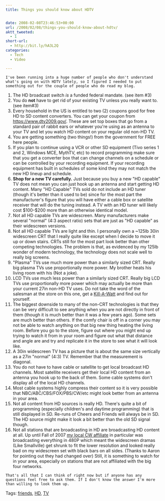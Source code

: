 ```yaml
---
title: Things you should know about HDTV


date: 2008-02-08T23:46:53+00:00
url: /2008/02/08/things-you-should-know-about-hdtv/
aktt_tweeted:
  - 1
short-url:
  - http://bit.ly/hA3L2Q
categories:
  - Tech
  - Video

---
```

<div class='microid-mailto+http:sha1:148cee5b3e54dc72ec20423fdc8d0c508498bfc2'>
  
    I've been running into a huge number of people who don't understand what's going on with HDTV lately, so I figured I needed to put something out for the couple of people who do read my blog.
  
  
  <ol>
    <li>
      The HD broadcast switch <em>is</em> a funded federal mandate. (see item #3)
    </li>
    <li>
      You do <strong>not</strong> have to get rid of your existing TV unless you really want to. (see item#3)
    </li>
    <li>
      Every household in the US is entitled to two (2) coupons good for free HD to SD content converters. You can get your coupon from <a href="https://www.dtv2009.gov/">https://www.dtv2009.gov/</a>. These are set top boxes that go from a standard pair of rabbit ears or whatever you're using as an antenna to your TV and let you watch HD content on your regular old non-HD TV.
    </li>
    <li>
      You are getting something (two things!) from the government for FREE here people.
    </li>
    <li>
      If you plan to continue using a VCR or other SD equipment (Tivo series 1 and 2, Windows MCE, MythTV, etc) to record programming make sure that you get a converter box that can change channels on a schedule or can be controlled by your recording equipment. If your recording equipment has built in schedules of some kind they may not match the new HD lineup and schedule.
    </li>
    <li>
      <strong>Shop for a new TV carefully.</strong> Just because you buy a new "HD capable" TV does not mean you can just hook up an antenna and start getting HD content. Many "HD Capable" TVs sold do not include an HD tuner (though it's better than it used to be) since for the most part the manufacturer's figure that you will have either a cable box or satellite receiver that will do the tuning instead. A TV with an HD tuner will likely cost $100-$200 more than an otherwise identical model.
    </li>
    <li>
      Not all HD capable TVs are widescreen. Many manufacturers make several "normal" (4:3 aspect ratio) sets that are just as "HD capable" as their widescreen versions.
    </li>
    <li>
      Not all HD capable TVs are light and thin. I personally own a ~125lb 30in widescreen CRT that I really quite like except when I decide to move it up or down stairs. CRTs still for the most part look better than other competing technologies. The problem is that, as evidenced by my 125lb wonder of modern technology, the technology does not scale well to really big screens.
    </li>
    <li>
      "Plasma" TVs use much more power than a similarly sized CRT. Really big plasma TVs use proportionally more power. My brother heats his living room with his (Not a joke).
    </li>
    <li>
      LCD TVs use much less power than a similarly sized CRT. Really big LCD TVs use proportionally more power which may actually be more than your current 27in non-HD TV uses. Do not take the word of the salesman at the store on this one, get a <a href="http://www.p3international.com/products/special/P4400/P4400-CE.html">Kill-A-Watt</a> and find out for yourself.
    </li>
    <li>
      The biggest downside to many of the non-CRT technologies is that they can be very difficult to see anything when you are not directly in front of them (though it is much better than it was a few years ago). Some sets are much better than others. If the comfy chair is off in a corner you may not be able to watch anything on that big new thing heating the living room. Before you go to the store, figure out where you might end up trying to watch it from in your room and figure out what that distance and angle are and try and replicate it in the store to see what it will look like.
    </li>
    <li>
      A 30in widescreen TV has a picture that is about the same size vertically as a 27in "normal" (4:3) TV. Remember that the measurement is diagonal.
    </li>
    <li>
      You do not have to have cable or satellite to get local broadcast HD channels. Most satellite receivers get their local HD content from an antenna you hook up to the back of them. Some cable systems don't display all of the local HD channels.
    </li>
    <li>
      Most cable systems highly compress their content so it is very possible that NBC/ABC/CBS/FOX/PBS/CW/etc might look better from an antenna in your area.
    </li>
    <li>
      Not all content from HD sources is really HD. There's quite a bit of programming (especially children's and daytime programming) that is still displayed in SD. Re-runs of Cheers and Friends will always be in SD. The HD source might make it look a bit better than the old SD signal though.
    </li>
    <li>
      Not all stations that are broadcasting in HD are broadcasting HD content at all. Up until Fall of 2007 <a href="http://www.thecwtc.com/">my local CW affiliate</a> in particular was broadcasting everything in 480P which meant the widescreen dramas (Like Smallville) get shrunk to fit the lower resolution and looked really bad on my widescreen set with black bars on all sides. (Thanks to Aaron for pointing out they had changed over) Still, it is something to watch for in your area, especially on stations that are not affiliated with the big four networks.
    </li>
  </ol>
  
  
    That's all that I can think of right now but if anyone has any questions feel free to ask them. If I don't know the answer I'm more than willing to look them up.
  
</div>

<div class="st-post-tags">
  Tags: <a href="http://www.cavort.org/tag/friends/" title="friends" rel="tag">friends</a>, <a href="http://www.cavort.org/tag/hd/" title="HD" rel="tag">HD</a>, <a href="http://www.cavort.org/tag/tv/" title="TV" rel="tag">TV</a><br />
</div>